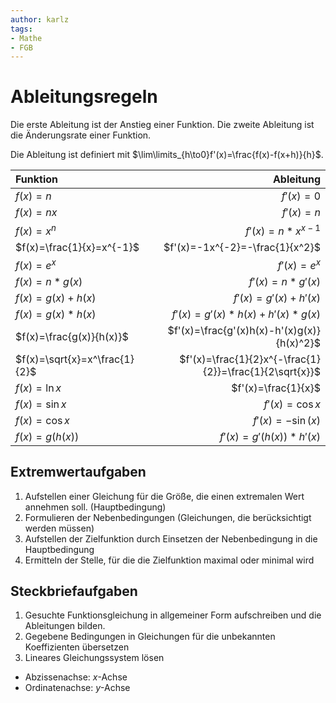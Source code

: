 ```yaml
---
author: karlz
tags:
- Mathe
- FGB
---
```


# Ableitungsregeln

Die erste Ableitung ist der Anstieg einer Funktion.
Die zweite Ableitung ist die Änderungsrate einer Funktion.

Die Ableitung ist definiert mit $\lim\limits_{h\to0}f'(x)=\frac{f(x)-f(x+h)}{h}$.

| Funktion                      |                                               Ableitung |
|:----------------------------- | -------------------------------------------------------:|
| $f(x)=n$                      |                                               $f'(x)=0$ |
| $f(x)=nx$                     |                                               $f'(x)=n$ |
| $f(x)=x^n$                    |                                       $f'(x)=n*x^{x-1}$ |
| $f(x)=\frac{1}{x}=x^{-1}$     |                         $f'(x)=-1x^{-2}=-\frac{1}{x^2}$ |
| $f(x)=e^x$                    |                                             $f'(x)=e^x$ |
| $f(x)=n*g(x)$                 |                                         $f'(x)=n*g'(x)$ |
| $f(x)=g(x)+h(x)$              |                                     $f'(x)=g'(x)+h'(x)$ |
| $f(x)=g(x)*h(x)$              |                           $f'(x)=g'(x)*h(x)+h'(x)*g(x)$ |
| $f(x)=\frac{g(x)}{h(x)}$      |              $f'(x)=\frac{g'(x)h(x)-h'(x)g(x)}{h(x)^2}$ |
| $f(x)=\sqrt{x}=x^\frac{1}{2}$ | $f'(x)=\frac{1}{2}x^{-\frac{1}{2}}=\frac{1}{2\sqrt{x}}$ |
| $f(x)=\ln{x}$                 |                                     $f'(x)=\frac{1}{x}$ |
| $f(x)=\sin{x}$                |                                         $f'(x)=\cos{x}$ |
| $f(x)=\cos{x}$                |                                        $f'(x)=-\sin(x)$ |
| $f(x)=g(h(x))$                |                                  $f'(x)=g'(h(x))*h'(x)$ |

## Extremwertaufgaben

1. Aufstellen einer Gleichung für die Größe, die einen extremalen Wert annehmen soll. (Hauptbedingung)
1. Formulieren der Nebenbedingungen (Gleichungen, die berücksichtigt werden müssen)
1. Aufstellen der Zielfunktion durch Einsetzen der Nebenbedingung in die Hauptbedingung
1. Ermitteln der Stelle, für die die Zielfunktion maximal oder minimal wird

## Steckbriefaufgaben

1. Gesuchte Funktionsgleichung in allgemeiner Form aufschreiben und die Ableitungen bilden.
1. Gegebene Bedingungen in Gleichungen für die unbekannten Koeffizienten übersetzen
1. Lineares Gleichungssystem lösen

- Abzissenachse: $x$-Achse
- Ordinatenachse: $y$-Achse
